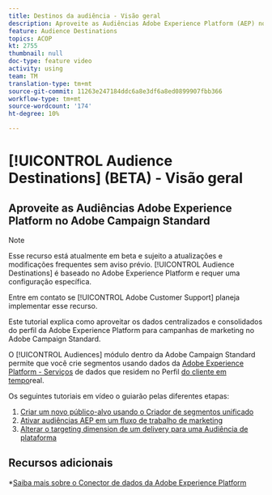 ```yaml
---
title: Destinos da audiência - Visão geral
description: Aproveite as Audiências Adobe Experience Platform (AEP) no Adobe Campaign Standard (ACS)
feature: Audience Destinations
topics: ACOP
kt: 2755
thumbnail: null
doc-type: feature video
activity: using
team: TM
translation-type: tm+mt
source-git-commit: 11263e247184ddc6a8e3df6a8ed0899907fbb366
workflow-type: tm+mt
source-wordcount: '174'
ht-degree: 10%

---
```



# [!UICONTROL Audience Destinations] (BETA) - Visão geral

## Aproveite as Audiências Adobe Experience Platform no Adobe Campaign Standard

>[!NOTE]
>
>Esse recurso está atualmente em beta e sujeito a atualizações e modificações frequentes sem aviso prévio. [!UICONTROL Audience Destinations] é baseado no Adobe Experience Platform e requer uma configuração específica.
>
>Entre em contato se [!UICONTROL Adobe Customer Support] planeja implementar esse recurso.


Este tutorial explica como aproveitar os dados centralizados e consolidados do perfil da Adobe Experience Platform para campanhas de marketing no Adobe Campaign Standard.

O [!UICONTROL Audiences] módulo dentro da Adobe Campaign Standard permite que você crie segmentos usando dados da [Adobe Experience Platform - Serviços](https://www.adobe.io/apis/experienceplatform/home/services.html) de dados que residem no Perfil [do cliente em tempo](https://docs.adobe.com/content/help/en/platform-learn/tutorials/profiles/understanding-the-real-time-customer-profile.html)real.

Os seguintes tutoriais em vídeo o guiarão pelas diferentes etapas:

1. [Criar um novo público-alvo usando o Criador de segmentos unificado](/help/profiles-and-audiences/audience-destinations/creating-audiences-using-segment-builder.md) 
2. [Ativar audiências AEP em um fluxo de trabalho de marketing](/help/profiles-and-audiences/audience-destinations/activating-aep-audiences.md)
3. [Alterar o targeting dimension de um delivery para uma Audiência de plataforma](/help/profiles-and-audiences/audience-destinations/changing-targeting-dimension.md)

## Recursos adicionais

*[Saiba mais sobre o Conector de dados da Adobe Experience Platform](/help/administrating/adobe-experience-platform-data-connector/understanding-the-adobe-experience-platform-data-connector.md)

